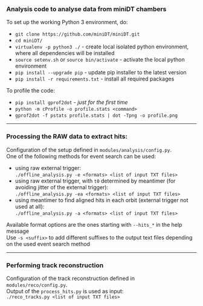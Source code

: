 ### Analysis code to analyse data from miniDT chambers

To set up the working Python 3 environment, do:
   * `git clone https://github.com/miniDT/miniDT.git`
   * `cd miniDT/`
   * `virtualenv -p python3 ./` - create local isolated python environment, where all dependencies will be installed
   * `source setenv.sh` or `source bin/activate` - activate the local python environment
   * `pip install --upgrade pip` - update pip installer to the latest version
   * `pip install -r requirements.txt` - install all required packages

To profile the code:
   * `pip install gprof2dot` - *just for the first time*
   * `python -m cProfile -o profile.stats <command>`
   * `gprof2dot -f pstats profile.stats | dot -Tpng -o profile.png`

- - - - -

### Processing the RAW data to extract hits:

Configuration of the setup defined in `modules/analysis/config.py`.  
One of the following methods for event search can be used:
   * using raw external trigger:  
     `./offline_analysis.py -e <formats> <list of input TXT files>`
   * using raw external trigger, with `t0` determined by meantimer (for avoiding jitter of the external trigger):  
     `./offline_analysis.py -ea <formats> <list of input TXT files>`
   * using meantimer to find aligned hits in each orbit (external trigger not used at all):  
     `./offline_analysis.py -a <formats> <list of input TXT files>`
  
  Available format options are the ones starting with `--hits_*` in the help message  
  Use `-s <suffix>` to add different suffixes to the output text files depending on the used event search method

- - - - -

### Performing track reconstruction
Configuration of the track reconstruction defined in `modules/reco/config.py`.  
Output of the `process_hits.py` is used as input:  
`./reco_tracks.py <list of input TXT files>`
